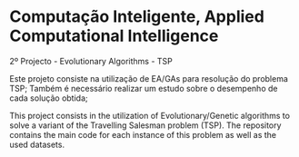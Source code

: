 # Computação Inteligente, Applied Computational Intelligence
2º Projecto - Evolutionary Algorithms - TSP

Este projeto consiste na utilização de EA/GAs para resolução do problema TSP;
Também é necessário realizar um estudo sobre o desempenho de cada solução obtida;

This project consists in the utilization of Evolutionary/Genetic algorithms to solve a variant of the Travelling Salesman problem (TSP).
The repository contains the main code for each instance of this problem as well as the used datasets.

